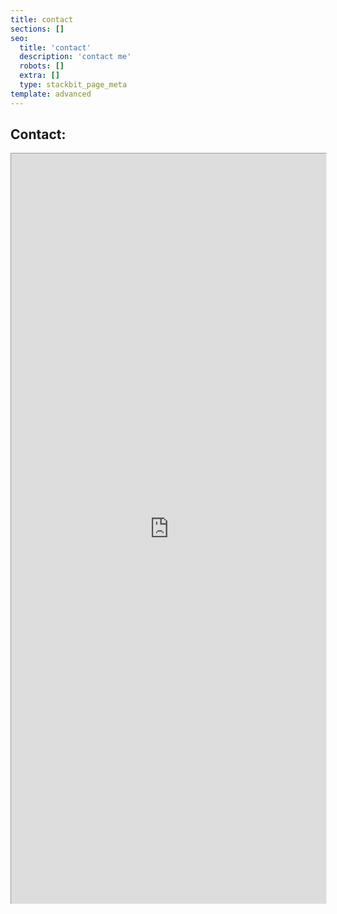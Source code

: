 ```yaml
---
title: contact
sections: []
seo:
  title: 'contact'
  description: 'contact me'
  robots: []
  extra: []
  type: stackbit_page_meta
template: advanced
---
```


## Contact:

<iframe src="https://bgoonz-blog-v3-0.netlify.app/contact/" height="1600px" width="100%" style="zoom:0.75;align-self:center;"></iframe>
